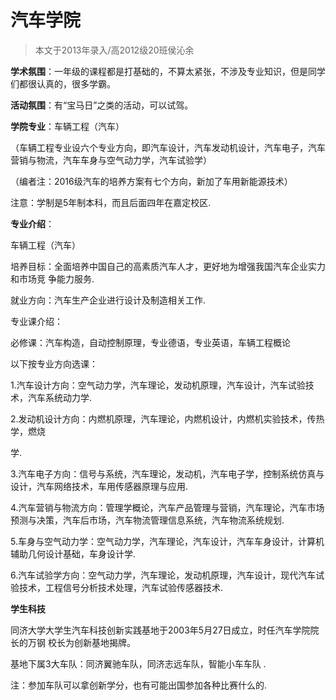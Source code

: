 
# 汽车学院  

> 本文于2013年录入/高2012级20班侯沁余  



**学术氛围**：一年级的课程都是打基础的，不算太紧张，不涉及专业知识，但是同学们都很认真的，很多学霸。

**活动氛围**：有“宝马日”之类的活动，可以试驾。

**学院专业**：车辆工程（汽车）

（车辆工程专业设六个专业方向，即汽车设计，汽车发动机设计，汽车电子，汽车营销与物流，汽车车身与空气动力学，汽车试验学）

（编者注：2016级汽车的培养方案有七个方向，新加了车用新能源技术）

注意：学制是5年制本科，而且后面四年在嘉定校区.

**专业介绍**：

车辆工程（汽车）

培养目标：全面培养中国自己的高素质汽车人才，更好地为增强我国汽车企业实力和市场竞
争能力服务.

就业方向：汽车生产企业进行设计及制造相关工作.

专业课介绍：

必修课：汽车构造，自动控制原理，专业德语，专业英语，车辆工程概论

以下按专业方向选课：

1.汽车设计方向：空气动力学，汽车理论，发动机原理，汽车设计，汽车试验技术，汽车系统动力学.

2.发动机设计方向：内燃机原理，汽车理论，内燃机设计，内燃机实验技术，传热学，燃烧

学.

3.汽车电子方向：信号与系统，汽车理论，发动机，汽车电子学，控制系统仿真与设计，汽车网络技术，车用传感器原理与应用.

4.汽车营销与物流方向：管理学概论，汽车产品管理与营销，汽车理论，汽车市场预测与决策，汽车后市场，汽车物流管理信息系统，汽车物流系统规划.

5.车身与空气动力学：空气动力学，汽车理论，汽车设计，汽车车身设计，计算机辅助几何设计基础，车身设计学.

6.汽车试验学方向：空气动力学，汽车理论，发动机原理，汽车设计，现代汽车试验技术，工程信号分析技术处理，汽车试验传感器技术.



**学生科技**

同济大学大学生汽车科技创新实践基地于2003年5月27日成立，时任汽车学院院长的万钢
校长为创新基地揭牌。

基地下属3大车队：同济翼驰车队，同济志远车队，智能小车车队
.

注：参加车队可以拿创新学分，也有可能出国参加各种比赛什么的.




